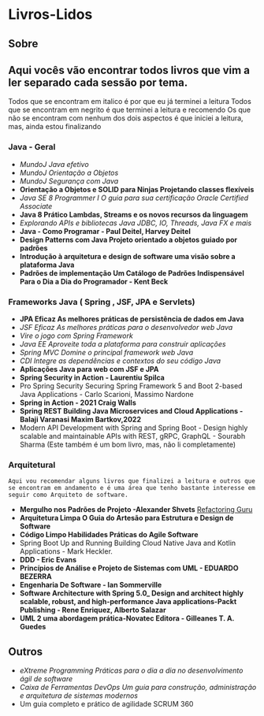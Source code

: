 # Livros-Lidos

## Sobre
## Aqui vocês vão encontrar todos livros que vim a ler separado cada sessão por tema.

Todos que se encontram em italico é por que eu já terminei a leitura
Todos que se encontram em negrito é que terminei a leitura e recomendo
Os que não se encontram com nenhum dos dois aspectos é que iniciei a leitura, mas, ainda estou finalizando
### Java - Geral
- *MundoJ Java efetivo* 
- *MundoJ Orientação a Objetos*
- *MundoJ Segurança com Java*
- **Orientação a Objetos e SOLID para Ninjas Projetando classes flexíveis**
- *Java SE 8 Programmer I O guia para sua certificação Oracle Certified Associate*
- **Java 8 Prático Lambdas, Streams e os novos recursos da linguagem**
- *Explorando APIs e bibliotecas Java JDBC, IO, Threads, Java FX e mais*
- **Java - Como Programar - Paul Deitel, Harvey Deitel**
- **Design Patterns com Java Projeto orientado a objetos guiado por padrões**
- **Introdução à arquitetura e design de software uma visão sobre a plataforma Java**
- **Padrões de implementação Um Catálogo de Padrões Indispensável Para o Dia a Dia do Programador - Kent Beck**
### Frameworks Java ( Spring , JSF, JPA e Servlets)
- **JPA Eficaz As melhores práticas de persistência de dados em Java**
- *JSF Eficaz As melhores práticas para o desenvolvedor web Java*
- *Vire o jogo com Spring Framework*
- *Java EE Aproveite toda a plataforma para construir aplicações*
- *Spring MVC Domine o principal framework web Java*
- *CDI Integre as dependências e contextos do seu código Java*
- **Aplicações Java para web com JSF e JPA**
- **Spring Security in Action - Laurentiu Spilca**
- Pro Spring Security Securing Spring Framework 5 and Boot 2-based Java Applications - Carlo Scarioni, Massimo Nardone
- **Spring in Action - 2021 Craig Walls**
- **Spring REST Building Java Microservices and Cloud Applications - Balaji Varanasi Maxim Bartkov,2022**
- Modern API Development with Spring and Spring Boot - Design highly scalable and maintainable APIs with REST, gRPC, GraphQL - Sourabh Sharma (Este também é um bom livro, mas, não li completamente)

### Arquitetural

    Aqui vou recomendar alguns livros que finalizei a leitura e outros que se encontram em andamento e é uma área que tenho bastante interesse em seguir como Arquiteto de software.
 
- **Mergulho nos Padrões de Projeto -Alexander Shvets** [Refactoring Guru](https://refactoring.guru/pt-br)
- **Arquitetura Limpa O Guia do Artesão para Estrutura e Design de Software**
- **Código Limpo Habilidades Práticas do Agile Software**
- Spring Boot Up and Running Building Cloud Native Java and Kotlin Applications - Mark Heckler.
- **DDD - Eric Evans**
- **Princípios de Análise e Projeto de Sistemas com UML - EDUARDO BEZERRA**
- **Engenharia De Software - Ian Sommerville**
- **Software Architecture with Spring 5.0_ Design and architect highly scalable, robust, and high-performance Java applications-Packt Publishing - Rene Enriquez, Alberto Salazar**
- **UML 2 uma abordagem prática-Novatec Editora - Gilleanes T. A. Guedes**

## Outros
- *eXtreme Programming Práticas para o dia a dia no desenvolvimento ágil de software*
- *Caixa de Ferramentas DevOps Um guia para construção, administração e arquitetura de sistemas modernos*
- Um guia completo e prático de agilidade SCRUM 360